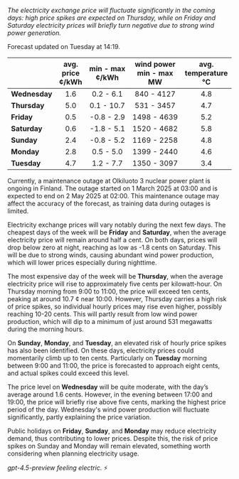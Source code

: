 *The electricity exchange price will fluctuate significantly in the coming days: high price spikes are expected on Thursday, while on Friday and Saturday electricity prices will briefly turn negative due to strong wind power generation.*

Forecast updated on Tuesday at 14:19.

|              | avg.<br>price<br>¢/kWh | min - max<br>¢/kWh | wind power<br>min - max<br>MW | avg.<br>temperature<br>°C |
|:-------------|:----------------:|:----------------:|:-------------:|:-------------:|
| **Wednesday** | 1.6 | 0.2 - 6.1 | 840 - 4127 | 4.8 |
| **Thursday**     | 5.0 | 0.1 - 10.7 | 531 - 3457 | 4.7 |
| **Friday**   | 0.5 | -0.8 - 2.9 | 1498 - 4639 | 5.2 |
| **Saturday**    | 0.6 | -1.8 - 5.1 | 1520 - 4682 | 5.8 |
| **Sunday**   | 2.4 | -0.8 - 5.2 | 1169 - 2258 | 4.8 |
| **Monday**   | 2.8 | 0.5 - 5.0 | 1399 - 2440 | 4.6 |
| **Tuesday**     | 4.7 | 1.2 - 7.7 | 1350 - 3097 | 3.4 |

Currently, a maintenance outage at Olkiluoto 3 nuclear power plant is ongoing in Finland. The outage started on 1 March 2025 at 03:00 and is expected to end on 2 May 2025 at 02:00. This maintenance outage may affect the accuracy of the forecast, as training data during outages is limited.

Electricity exchange prices will vary notably during the next few days. The cheapest days of the week will be **Friday** and **Saturday**, when the average electricity price will remain around half a cent. On both days, prices will drop below zero at night, reaching as low as -1.8 cents on Saturday. This will be due to strong winds, causing abundant wind power production, which will lower prices especially during nighttime.

The most expensive day of the week will be **Thursday**, when the average electricity price will rise to approximately five cents per kilowatt-hour. On Thursday morning from 9:00 to 11:00, the price will exceed ten cents, peaking at around 10.7 ¢ near 10:00. However, Thursday carries a high risk of price spikes, so individual hourly prices may rise even higher, possibly reaching 10-20 cents. This will partly result from low wind power production, which will dip to a minimum of just around 531 megawatts during the morning hours.

On **Sunday**, **Monday**, and **Tuesday**, an elevated risk of hourly price spikes has also been identified. On these days, electricity prices could momentarily climb up to ten cents. Particularly on **Tuesday** morning between 9:00 and 11:00, the price is forecasted to approach eight cents, and actual spikes could exceed this level.

The price level on **Wednesday** will be quite moderate, with the day’s average around 1.6 cents. However, in the evening between 17:00 and 19:00, the price will briefly rise above five cents, marking the highest price period of the day. Wednesday's wind power production will fluctuate significantly, partly explaining the price variation.

Public holidays on **Friday**, **Sunday**, and **Monday** may reduce electricity demand, thus contributing to lower prices. Despite this, the risk of price spikes on Sunday and Monday will remain elevated, something worth considering when planning electricity usage.

*gpt-4.5-preview feeling electric.* ⚡
